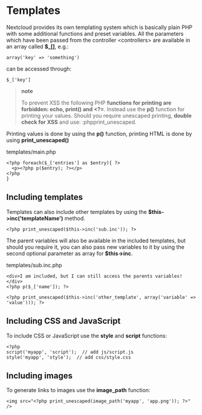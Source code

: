 Templates
=========

Nextcloud provides its own templating system which is basically plain
PHP with some additional functions and preset variables. All the
parameters which have been passed from the
controller &lt;controllers&gt; are available in an array called
**\$\_\[\]**, e.g.:

    array('key' => 'something')

can be accessed through:

    $_['key']

> **note**
>
> To prevent XSS the following PHP **functions for printing are
> forbidden: echo, print() and &lt;?=**. Instead use the **p()**
> function for printing your values. Should you require unescaped
> printing, **double check for XSS** and use: :phpprint\_unescaped.

Printing values is done by using the **p()** function, printing HTML is
done by using **print\_unescaped()**

templates/main.php

``` {.sourceCode .php}
<?php foreach($_['entries'] as $entry){ ?>
  <p><?php p($entry); ?></p>
<?php
}
```

Including templates
-------------------

Templates can also include other templates by using the
**\$this-&gt;inc('templateName')** method.

``` {.sourceCode .php}
<?php print_unescaped($this->inc('sub.inc')); ?>
```

The parent variables will also be available in the included templates,
but should you require it, you can also pass new variables to it by
using the second optional parameter as array for **\$this-&gt;inc**.

templates/sub.inc.php

``` {.sourceCode .php}
<div>I am included, but I can still access the parents variables!</div>
<?php p($_['name']); ?>

<?php print_unescaped($this->inc('other_template', array('variable' => 'value'))); ?>
```

Including CSS and JavaScript
----------------------------

To include CSS or JavaScript use the **style** and **script** functions:

``` {.sourceCode .php}
<?php
script('myapp', 'script');  // add js/script.js
style('myapp', 'style');  // add css/style.css
```

Including images
----------------

To generate links to images use the **image\_path** function:

``` {.sourceCode .php}
<img src="<?php print_unescaped(image_path('myapp', 'app.png')); ?>" />
```
